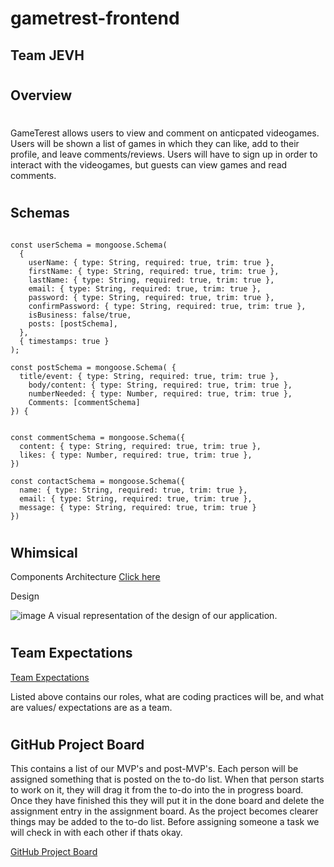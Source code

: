 # gametrest-frontend

## Team JEVH

<!-- ![teamLogo](pictures/astroscropped.jpg) -->

#

## Overview

#

GameTerest allows users to view and comment on anticpated videogames. Users will be shown a list of games in which they can like, add to their profile, and leave comments/reviews. Users will have to sign up in order to interact with the videogames, but guests can view games and read comments. 


#

## Schemas

```

const userSchema = mongoose.Schema(
  {
    userName: { type: String, required: true, trim: true },
    firstName: { type: String, required: true, trim: true },
    lastName: { type: String, required: true, trim: true },
    email: { type: String, required: true, trim: true },
    password: { type: String, required: true, trim: true },
    confirmPassword: { type: String, required: true, trim: true },
    isBusiness: false/true,
    posts: [postSchema],
  },
  { timestamps: true }
);

const postSchema = mongoose.Schema(	{
  title/event: { type: String, required: true, trim: true },
	body/content: { type: String, required: true, trim: true },
	numberNeeded: { type: Number, required: true, trim: true },
	Comments: [commentSchema]
}) {


const commentSchema = mongoose.Schema({
  content: { type: String, required: true, trim: true },
  likes: { type: Number, required: true, trim: true },
})

const contactSchema = mongoose.Schema({
  name: { type: String, required: true, trim: true },
  email: { type: String, required: true, trim: true },
  message: { type: String, required: true, trim: true }
})

```

#

## Whimsical

Components Architecture
[Click here](https://whimsical.com/gameterest-Dg4UiSceLQWpFjVuBActiX)

Design

![image](https://www.figma.com/file/POIF6n9solHxRYnuyD3qLe/Gametrest?node-id=0%3A1)
A visual representation of the design of our application.  

#

## Team Expectations

[Team Expectations](https://docs.google.com/document/d/1gEEEZLYQv1FVZnj01EOuUKc1Dxf7jszYB9pLbA_D53M/edit?usp=sharing)

Listed above contains our roles, what are coding practices will be, and what are values/ expectations are as a team. 

#

## GitHub Project Board

This contains a list of our MVP's and post-MVP's. Each person will be assigned something that is posted on the to-do list. When that person starts to work on it, they will drag it from the to-do into the in progress board. Once they have finished this they will put it in the done board and delete the assignment entry in the assignment board. As the project becomes clearer things may be added to the to-do list. Before assigning someone a task we will check in with each other if thats okay.

[GitHub Project Board]()

#